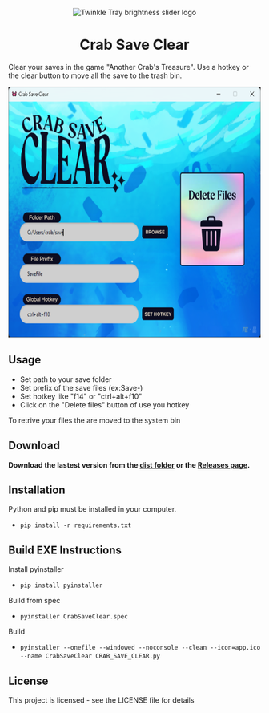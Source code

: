<p align="center">
  <img src="app.ico" width="128px" height="128px" alt="Twinkle Tray brightness slider logo">
</p>
<h1 align="center">Crab Save Clear</h1>

Clear your saves in the game "Another Crab's Treasure". Use a hotkey or the clear button to move all the save to the trash bin.

<p align="center">
  <img width="700px" height="500px" src="preview.png" alt="preview of the app on windows" />
</p>

## Usage

- Set path to your save folder
- Set prefix of the save files (ex:Save-)
- Set hotkey like "f14" or "ctrl+alt+f10"
- Click on the "Delete files" button of use you hotkey

To retrive your files the are moved to the system bin

## Download

**Download the lastest version from the [dist folder](https://github.com/PaoZDev/CrabSaveClear/raw/refs/heads/main/dist/CrabSaveClear.exe) or the [Releases page](https://github.com/PaoZDev/CrabSaveClear/releases).**


## Installation

Python and pip must be installed in your computer.

- `pip install -r requirements.txt`

## Build EXE Instructions

Install pyinstaller
- `pip install pyinstaller`

Build from spec
- `pyinstaller CrabSaveClear.spec`

Build
- `pyinstaller --onefile --windowed --noconsole --clean --icon=app.ico --name CrabSaveClear CRAB_SAVE_CLEAR.py`

## License
This project is licensed - see the LICENSE file for details